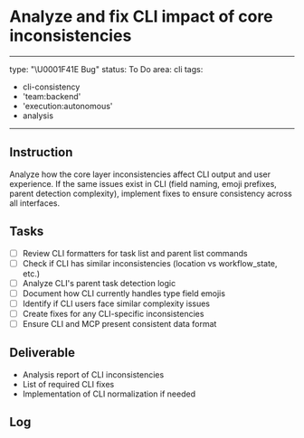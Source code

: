# Analyze and fix CLI impact of core inconsistencies

---
type: "\U0001F41E Bug"
status: To Do
area: cli
tags:
  - cli-consistency
  - 'team:backend'
  - 'execution:autonomous'
  - analysis
---


## Instruction
Analyze how the core layer inconsistencies affect CLI output and user experience. If the same issues exist in CLI (field naming, emoji prefixes, parent detection complexity), implement fixes to ensure consistency across all interfaces.

## Tasks
- [ ] Review CLI formatters for task list and parent list commands
- [ ] Check if CLI has similar inconsistencies (location vs workflow_state, etc.)
- [ ] Analyze CLI's parent task detection logic
- [ ] Document how CLI currently handles type field emojis
- [ ] Identify if CLI users face similar complexity issues
- [ ] Create fixes for any CLI-specific inconsistencies
- [ ] Ensure CLI and MCP present consistent data format

## Deliverable
- Analysis report of CLI inconsistencies
- List of required CLI fixes
- Implementation of CLI normalization if needed

## Log
